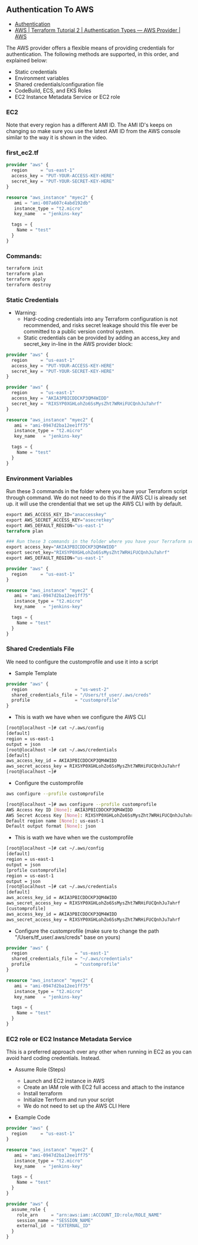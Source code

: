 ## Authentication To AWS
* [Authentication](https://registry.terraform.io/providers/hashicorp/aws/latest/docs)
* [AWS | Terraform Tutorial 2 | Authentication Types — AWS Provider | AWS](https://www.youtube.com/watch?v=eA9pls88bdU)

The AWS provider offers a flexible means of providing credentials for authentication. The following methods are supported, in this order, and explained below:
* Static credentials
* Environment variables
* Shared credentials/configuration file
* CodeBuild, ECS, and EKS Roles
* EC2 Instance Metadata Service or EC2 role

### EC2
Note that every region has a different AMI ID. The AMI ID's keeps on changing so make sure you use the latest AMI ID from the AWS console similar to the way it is shown in the video.

### first_ec2.tf
```tf
provider "aws" {
  region     = "us-east-1"
  access_key = "PUT-YOUR-ACCESS-KEY-HERE"
  secret_key = "PUT-YOUR-SECRET-KEY-HERE"
}

resource "aws_instance" "myec2" {
   ami = "ami-007a607c4abd192db"
   instance_type = "t2.micro"
   key_name   = "jenkins-key"

  tags = {
    Name = "test"
  }
}
```

### Commands:
```sh
terraform init
terraform plan
terraform apply
terraform destroy
```

### Static Credentials
* Warning:
  * Hard-coding credentials into any Terraform configuration is not recommended, and risks secret leakage should this file ever be committed to a public version control system.
  * Static credentials can be provided by adding an access_key and secret_key in-line in the AWS provider block:
  
```tf
provider "aws" {
  region     = "us-east-1"
  access_key = "PUT-YOUR-ACCESS-KEY-HERE"
  secret_key = "PUT-YOUR-SECRET-KEY-HERE"
}
```

```tf
provider "aws" {
  region     = "us-east-1"
  access_key = "AKIA3PBICDDCKP3QM4WIDD"
  secret_key = "RIXSYP0XGHLohZo6SsMysZht7WRHiFUCQnhJu7ahrf"
}

resource "aws_instance" "myec2" {
   ami = "ami-0947d2ba12ee1ff75"
   instance_type = "t2.micro"
   key_name   = "jenkins-key"

  tags = {
    Name = "test"
  }
}
```

### Environment Variables
Run these 3 commands in the folder where you have your Terraform script through command. We do not need to do this if the AWS CLI is already set up. it will use the crendential that we set up the AWS CLI with by default.
```tf
export AWS_ACCESS_KEY_ID="anaccesskey"
export AWS_SECRET_ACCESS_KEY="asecretkey"
export AWS_DEFAULT_REGION="us-east-1"
terraform plan
```

```tf
### Run these 3 commands in the folder where you have your Terraform script through command. We do not need to do this if the AWS CLI is already set up
export access_key="AKIA3PBICDDCKP3QM4WIDD"
export secret_key="RIXSYP0XGHLohZo6SsMysZht7WRHiFUCQnhJu7ahrf"
export AWS_DEFAULT_REGION="us-east-1"
```

```tf
provider "aws" {
  region     = "us-east-1"
}

resource "aws_instance" "myec2" {
   ami = "ami-0947d2ba12ee1ff75"
   instance_type = "t2.micro"
   key_name   = "jenkins-key"

  tags = {
    Name = "test"
  }
}
```

### Shared Credentials File
We need to configure the customprofile and use it into a script
* Sample Template
```tf
provider "aws" {
  region                  = "us-west-2"
  shared_credentials_file = "/Users/tf_user/.aws/creds"
  profile                 = "customprofile"
}
```

* This is wath we have when we configure the AWS CLI
```sh
[root@localhost ~]# cat ~/.aws/config
[default]
region = us-east-1
output = json
[root@localhost ~]# cat ~/.aws/credentials
[default]
aws_access_key_id = AKIA3PBICDDCKP3QM4WIDD
aws_secret_access_key = RIXSYP0XGHLohZo6SsMysZht7WRHiFUCQnhJu7ahrf
[root@localhost ~]#
```
* Configure the customprofile 
```sh
aws configure --profile customprofile
```

```sh
[root@localhost ~]# aws configure --profile customprofile
AWS Access Key ID [None]: AKIA3PBICDDCKP3QM4WIDD
AWS Secret Access Key [None]: RIXSYP0XGHLohZo6SsMysZht7WRHiFUCQnhJu7ahrf
Default region name [None]: us-east-1
Default output format [None]: json
```
* This is wath we have when we the customprofile

```sh
[root@localhost ~]# cat ~/.aws/config
[default]
region = us-east-1
output = json
[profile customprofile]
region = us-east-1
output = json
[root@localhost ~]# cat ~/.aws/credentials
[default]
aws_access_key_id = AKIA3PBICDDCKP3QM4WIDD
aws_secret_access_key = RIXSYP0XGHLohZo6SsMysZht7WRHiFUCQnhJu7ahrf
[customprofile]
aws_access_key_id = AKIA3PBICDDCKP3QM4WIDD
aws_secret_access_key = RIXSYP0XGHLohZo6SsMysZht7WRHiFUCQnhJu7ahrf
```

* Configure the customprofile (make sure to change the path "/Users/tf_user/.aws/creds" base on yours)

```tf
provider "aws" {
  region                  = "us-east-1"
  shared_credentials_file = "~/.aws/credentials"
  profile                 = "customprofile"
}

resource "aws_instance" "myec2" {
   ami = "ami-0947d2ba12ee1ff75"
   instance_type = "t2.micro"
   key_name   = "jenkins-key"

  tags = {
    Name = "test"
  }
}
```

### EC2 role or EC2 Instance Metadata Service 
This is a preferred approach over any other when running in EC2 as you can avoid hard coding credentials. Instead.

* Assume Role (Steps)
  * Launch and EC2 instance in AWS
  * Create an IAM role with EC2 full access and attach to the instance 
  * Install terraform
  * Initialize Terrform and run your script
  * We do not need to set up the AWS CLI Here

* Example Code
```tf
provider "aws" {
  region     = "us-east-1"
}

resource "aws_instance" "myec2" {
   ami = "ami-0947d2ba12ee1ff75"
   instance_type = "t2.micro"
   key_name   = "jenkins-key"

  tags = {
    Name = "test"
  }
}
```


```tf
provider "aws" {
  assume_role {
    role_arn     = "arn:aws:iam::ACCOUNT_ID:role/ROLE_NAME"
    session_name = "SESSION_NAME"
    external_id  = "EXTERNAL_ID"
  }
}
```





